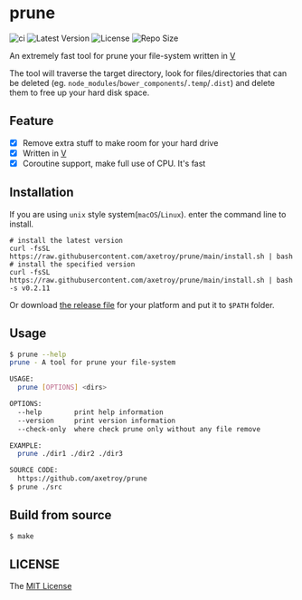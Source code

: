 # prune

![ci](https://github.com/axetroy/prune/workflows/ci/badge.svg)
![Latest Version](https://img.shields.io/github/v/release/axetroy/prune.svg)
![License](https://img.shields.io/github/license/axetroy/prune.svg)
![Repo Size](https://img.shields.io/github/repo-size/axetroy/prune.svg)

An extremely fast tool for prune your file-system written in [V](https://github.com/vlang/v)

The tool will traverse the target directory, look for files/directories that can be deleted (eg. `node_modules`/`bower_components`/`.temp`/`.dist`) and delete them to free up your hard disk space.

## Feature

- [x] Remove extra stuff to make room for your hard drive
- [x] Written in [V](https://github.com/vlang/v)
- [x] Coroutine support, make full use of CPU. It's fast

## Installation

If you are using `unix` style system(`macOS`/`Linux`). enter the command line to install.

```shell
# install the latest version
curl -fsSL https://raw.githubusercontent.com/axetroy/prune/main/install.sh | bash
# install the specified version
curl -fsSL https://raw.githubusercontent.com/axetroy/prune/main/install.sh | bash -s v0.2.11
```

Or download [the release file](https://github.com/axetroy/prune/releases) for your platform and put it to `$PATH` folder.

## Usage

```sh
$ prune --help
prune - A tool for prune your file-system

USAGE:
  prune [OPTIONS] <dirs>

OPTIONS:
  --help        print help information
  --version     print version information
  --check-only  where check prune only without any file remove

EXAMPLE:
  prune ./dir1 ./dir2 ./dir3

SOURCE CODE:
  https://github.com/axetroy/prune
$ prune ./src
```

## Build from source

```sh
$ make
```

## LICENSE

The [MIT License](LICENSE)

